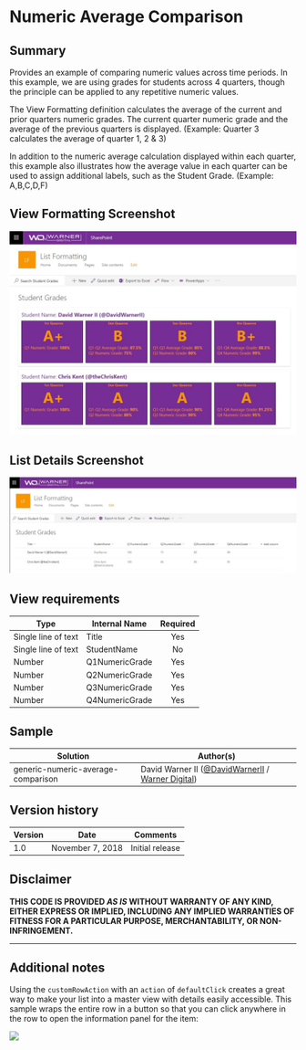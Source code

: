 # Numeric Average Comparison

## Summary
Provides an example of comparing numeric values across time periods. In this example, we are using grades for students across 4 quarters, though the principle can be applied to any repetitive numeric values.

The View Formatting definition calculates the average of the current and prior quarters numeric grades. The current quarter numeric grade and the average of the previous quarters is displayed. (Example: Quarter 3 calculates the average of quarter 1, 2 & 3)

In addition to the numeric average calculation displayed within each quarter, this example also illustrates how the average value in each quarter can be used to assign additional labels, such as the Student Grade. (Example: A,B,C,D,F)


## View Formatting Screenshot
![Screenshot Sample](./assets/generic-numeric-average-comparison-sample.jpg)

## List Details Screenshot
![Screenshot Sample](./assets/generic-numeric-average-comparison-list-sample.jpg)

## View requirements

|Type|Internal Name|Required|
|---|---|:---:|
|Single line of text|Title|Yes|
|Single line of text|StudentName|No|
|Number|Q1NumericGrade|Yes|
|Number|Q2NumericGrade|Yes|
|Number|Q3NumericGrade|Yes|
|Number|Q4NumericGrade|Yes|

## Sample

Solution|Author(s)
--------|---------
generic-numeric-average-comparison | David Warner II ([@DavidWarnerII](https://twitter.com/davidwarnerii) / [Warner Digital](http://warner.digital))


## Version history

Version|Date|Comments
-------|----|--------
1.0|November 7, 2018|Initial release

## Disclaimer
**THIS CODE IS PROVIDED *AS IS* WITHOUT WARRANTY OF ANY KIND, EITHER EXPRESS OR IMPLIED, INCLUDING ANY IMPLIED WARRANTIES OF FITNESS FOR A PARTICULAR PURPOSE, MERCHANTABILITY, OR NON-INFRINGEMENT.**

---

## Additional notes

Using the `customRowAction` with an `action` of `defaultClick` creates a great way to make your list into a master view with details easily accessible. This sample wraps the entire row in a button so that you can click anywhere in the row to open the information panel for the item:



<img src="https://telemetry.sharepointpnp.com/sp-dev-list-formatting/view-samples/generic-numeric-average-comparison" />